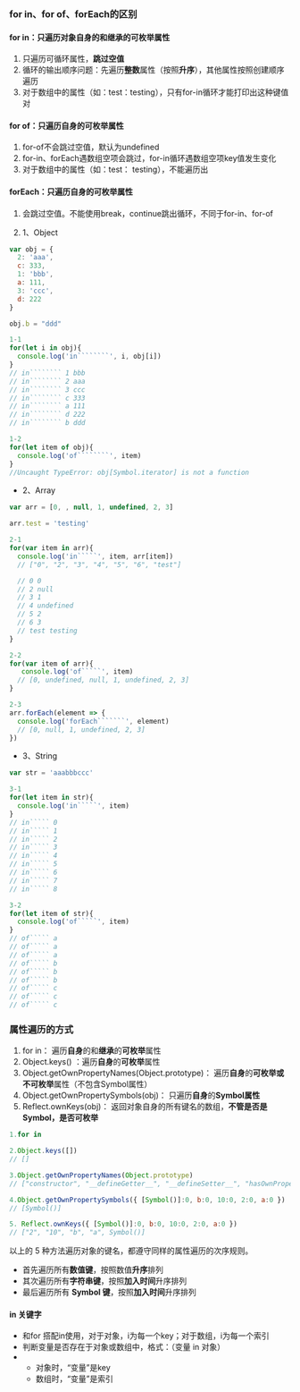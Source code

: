 ### for in、for of、forEach的区别

#### for in：**只遍历对象自身的和继承的可枚举属性**

1. 只遍历可循环属性，**跳过空值**
2. 循环的输出顺序问题：先遍历**整数**属性（按照**升序**），其他属性按照创建顺序遍历
3. 对于数组中的属性（如：test：testing），只有for-in循环才能打印出这种键值对

#### for of：只遍历自身的可枚举属性

1. for-of不会跳过空值，默认为undefined
2. for-in、forEach遇数组空项会跳过，for-in循环遇数组空项key值发生变化
3. 对于数组中的属性（如：test： testing），不能遍历出

#### forEach：只遍历自身的可枚举属性

1. 会跳过空值。不能使用break，continue跳出循环，不同于for-in、for-of

2. 1、Object

```javascript
var obj = {
  2: 'aaa',
  c: 333,
  1: 'bbb',
  a: 111,
  3: 'ccc',
  d: 222
}

obj.b = "ddd"

1-1
for(let i in obj){
  console.log('in````````', i, obj[i])
}
// in```````` 1 bbb
// in```````` 2 aaa
// in```````` 3 ccc
// in```````` c 333
// in```````` a 111
// in```````` d 222
// in```````` b ddd

1-2
for(let item of obj){
  console.log('of````````', item)
}
//Uncaught TypeError: obj[Symbol.iterator] is not a function
```

* 2、Array

```javascript
var arr = [0, , null, 1, undefined, 2, 3]

arr.test = 'testing'

2-1
for(var item in arr){
  console.log('in`````', item, arr[item])
  // ["0", "2", "3", "4", "5", "6", "test"]

  // 0 0
  // 2 null
  // 3 1
  // 4 undefined
  // 5 2
  // 6 3
  // test testing
}

2-2
for(var item of arr){
   console.log('of`````', item)
  // [0, undefined, null, 1, undefined, 2, 3]  
}

2-3
arr.forEach(element => {
  console.log('forEach```````', element)
  // [0, null, 1, undefined, 2, 3] 
})
```

* 3、String

```javascript
var str = 'aaabbbccc'

3-1
for(let item in str){
  console.log('in`````', item)
}
// in````` 0
// in````` 1
// in````` 2
// in````` 3
// in````` 4
// in````` 5
// in````` 6
// in````` 7
// in````` 8

3-2
for(let item of str){
  console.log('of`````', item)
}
// of````` a
// of````` a
// of````` a
// of````` b
// of````` b
// of````` b
// of````` c
// of````` c
// of````` c
```

### 属性遍历的方式

1. for in：  遍历**自身**的和**继承**的**可枚举**属性
2. Object.keys\(\) ：遍历**自身**的**可枚举**属性
3. Object.getOwnPropertyNames\(Object.prototype\)： 遍历**自身**的**可枚举或不可枚举**属性（不包含Symbol属性）
4. Object.getOwnPropertySymbols\(obj\)： 只遍历**自身**的**Symbol属性**
5. Reflect.ownKeys\(obj\)： 返回对象自身的所有键名的数组，**不管是否是Symbol，是否可枚举**

```js
1.for in

2.Object.keys([])
// []

3.Object.getOwnPropertyNames(Object.prototype)
// ["constructor", "__defineGetter__", "__defineSetter__", "hasOwnProperty", "__lookupGetter__", "__lookupSetter__", "isPrototypeOf", "propertyIsEnumerable", "toString", "valueOf", "__proto__", "toLocaleString"]

4.Object.getOwnPropertySymbols({ [Symbol()]:0, b:0, 10:0, 2:0, a:0 })
// [Symbol()]

5. Reflect.ownKeys({ [Symbol()]:0, b:0, 10:0, 2:0, a:0 })
// ["2", "10", "b", "a", Symbol()]
```

以上的 5 种方法遍历对象的键名，都遵守同样的属性遍历的次序规则。

* 首先遍历所有**数值键**，按照数值**升序**排列
* 其次遍历所有**字符串键**，按照**加入时间**升序排列
* 最后遍历所有 **Symbol 键**，按照**加入时间**升序排列

#### in 关键字

* 和for 搭配in使用，对于对象，i为每一个key；对于数组，i为每一个索引
* 判断变量是否存在于对象或数组中，格式：（变量 in 对象）
* * 对象时，“变量”是key
  * 数组时，“变量”是索引



